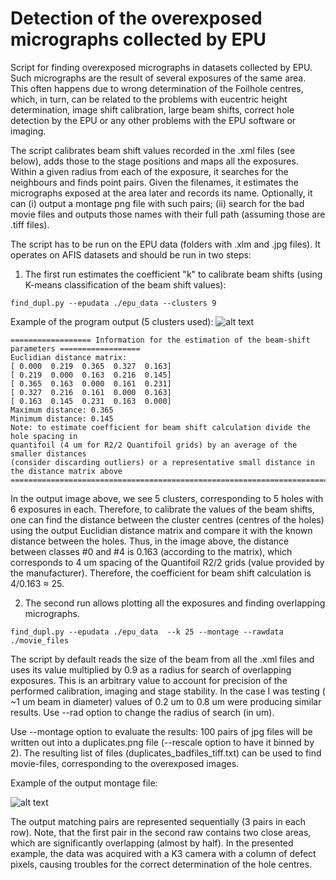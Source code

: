 # Detection of the overexposed micrographs collected by EPU 

Script for finding overexposed micrographs in datasets collected by EPU. Such micrographs are the result of several exposures of the same area. This often happens due to wrong determination of the Foilhole centres, which, in turn, can be related to the problems with eucentric height determination, image shift calibration, large beam shifts, correct hole detection by the EPU or any other problems with the EPU software or imaging. 

The script calibrates beam shift values recorded in the .xml files (see below), adds those to the stage positions and maps all the exposures. Within a given radius from each of the exposure, it searches for the neighbours and finds point pairs. Given the filenames, it estimates the micrographs exposed at the area later and records its name. Optionally, it can (i) output a montage png file with such pairs; (ii) search for the bad movie files and outputs those names with their full path (assuming those are .tiff files).      

The script has to be run on the EPU data (folders with .xlm and .jpg files). It operates on AFIS datasets and should be run in two steps:
1.	The first run estimates the coefficient "k" to calibrate beam shifts (using K-means classification of the beam shift values):
```
find_dupl.py --epudata ./epu_data --clusters 9
```
Example of the program output (5 clusters used):
![alt text](https://user-images.githubusercontent.com/24687497/91664001-87380b80-eaec-11ea-843f-9bb5c8e74d25.png)
```
================== Information for the estimation of the beam-shift parameters ==================
Euclidian distance matrix:
[ 0.000  0.219  0.365  0.327  0.163]
[ 0.219  0.000  0.163  0.216  0.145]
[ 0.365  0.163  0.000  0.161  0.231]
[ 0.327  0.216  0.161  0.000  0.163]
[ 0.163  0.145  0.231  0.163  0.000]
Maximum distance: 0.365 
Minimum distance: 0.145
Note: to estimate coefficient for beam shift calculation divide the hole spacing in 
quantifoil (4 um for R2/2 Quantifoil grids) by an average of the smaller distances 
(consider discarding outliers) or a representative small distance in the distance matrix above
=================================================================================================
```
In the output image above, we see 5 clusters, corresponding to 5 holes with 6 exposures in each. Therefore, to calibrate the values of the beam shifts, one can find the distance between the cluster centres (centres of the holes) using the output Euclidian distance matrix and compare it with the known distance between the holes. Thus, in the image above, the distance between classes #0 and #4 is 0.163 (according to the matrix), which corresponds to 4 um spacing of the Quantifoil R2/2 grids (value provided by the manufacturer). Therefore, the coefficient for beam shift calculation is 4/0.163 ≈ 25. 

2. The second run allows plotting all the exposures and finding overlapping micrographs.
```
find_dupl.py --epudata ./epu_data  --k 25 --montage --rawdata ./movie_files
```
The script by default reads the size of the beam from all the .xml files and uses its value multiplied by 0.9 as a radius for search of overlapping exposures. This is an arbitrary value to account for precision of the performed calibration, imaging and stage stability. In the case I was testing ( ~1 um beam in diameter) values of 0.2 um to 0.8 um were producing similar results. Use --rad option to change the radius of search (in um).

Use --montage option to evaluate the results: 100 pairs of jpg files will be written out into a duplicates.png file (--rescale option to have it binned by 2).
The resulting list of files (duplicates_badfiles_tiff.txt) can be used to find movie-files, corresponding to the overexposed images.

Example of the output montage file:

![alt text](https://user-images.githubusercontent.com/24687497/91664274-5e187a80-eaee-11ea-923e-0ff5e177e16e.png)

The output matching pairs are represented sequentially (3 pairs in each row). Note, that the first pair in the second raw contains two close areas, which are significantly overlapping (almost by half). In the presented example, the data was acquired with a K3 camera with a column of defect pixels, causing troubles for the correct determination of the hole centres. 


